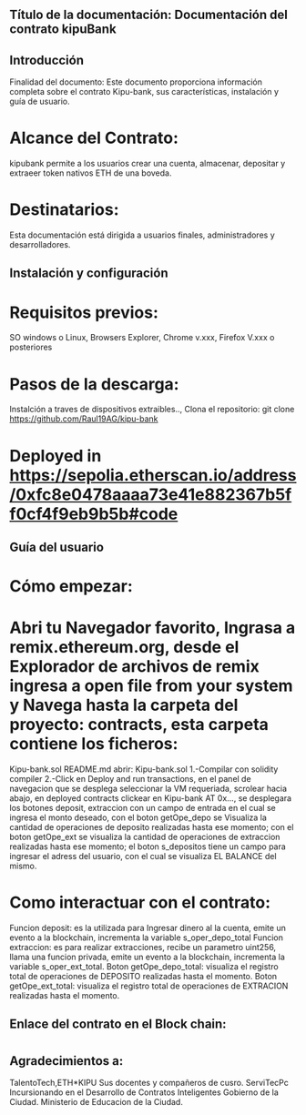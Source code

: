 ## Título de la documentación: Documentación del contrato kipuBank

## Introducción
Finalidad del documento: Este documento proporciona información completa sobre el contrato Kipu-bank, sus características, instalación y guía de usuario.

# Alcance del Contrato:
kipubank permite a los usuarios crear una cuenta, almacenar, depositar y extraeer token nativos ETH de una boveda. 

# Destinatarios:
Esta documentación está dirigida a usuarios finales, administradores y desarrolladores.


## Instalación y configuración

# Requisitos previos:
SO windows o Linux, Browsers Explorer, Chrome v.xxx, Firefox V.xxx o posteriores

# Pasos de la descarga:
Instalción a traves de dispositivos extraibles..,
Clona el repositorio: git clone <https://github.com/Raul19AG/kipu-bank>
# Deployed in https://sepolia.etherscan.io/address/0xfc8e0478aaaa73e41e882367b5ff0cf4f9eb9b5b#code

## Guía del usuario

# Cómo empezar:

# Abri tu Navegador favorito, Ingrasa a remix.ethereum.org, desde el Explorador de archivos de remix ingresa a open file from your system y Navega hasta la carpeta del proyecto: contracts, esta carpeta contiene los ficheros:
Kipu-bank.sol
README.md
abrir: Kipu-bank.sol
1.-Compilar con solidity compiler
2.-Click en Deploy and run transactions, en el panel de navegacion que se desplega seleccionar la VM requeriada, scrolear hacia abajo, en deployed contracts
clickear en Kipu-bank AT 0x..., se desplegara los botones deposit, extraccion con un campo de entrada en el cual se ingresa el monto deseado, con el boton getOpe_depo se Visualiza la cantidad de operaciones de deposito realizadas hasta ese momento;
con el boton getOpe_ext se visualiza la cantidad de operaciones de extraccion realizadas hasta ese momento;
el boton s_depositos tiene un campo para ingresar el adress del usuario, con el cual se visualiza EL BALANCE del mismo.

# Como interactuar con el contrato:
Funcion deposit: es la utilizada para Ingresar dinero al la cuenta, emite un evento a la blockchain, incrementa la variable s_oper_depo_total
Funcion extraccion: es para realizar extracciones, recibe un parametro uint256, llama una funcion privada, emite un evento a la blockchain, incrementa la variable s_oper_ext_total.
Boton getOpe_depo_total: visualiza el registro total de operaciones de DEPOSITO realizadas hasta el momento.
Boton getOpe_ext_total: visualiza el registro total de operaciones de EXTRACION realizadas hasta el momento.


## Enlace del contrato en el Block chain:
#

## Agradecimientos a:
TalentoTech,ETH*KIPU Sus docentes y compañeros de cusro.
ServiTecPc Incursionando en el Desarrollo de Contratos Inteligentes
Gobierno de la Ciudad.
Ministerio de Educacion de la Ciudad. 
